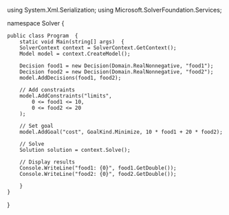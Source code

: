 ﻿using System.Xml.Serialization;
using Microsoft.SolverFoundation.Services; 

namespace Solver {
  
    public class Program  {  
        static void Main(string[] args)  {  
        SolverContext context = SolverContext.GetContext();  
        Model model = context.CreateModel();  
  
        Decision food1 = new Decision(Domain.RealNonnegative, "food1");  
        Decision food2 = new Decision(Domain.RealNonnegative, "food2");  
        model.AddDecisions(food1, food2);  
  
        // Add constraints  
        model.AddConstraints("limits",  
            0 <= food1 <= 10,  
            0 <= food2 <= 20  
        );  
  
        // Set goal  
        model.AddGoal("cost", GoalKind.Minimize, 10 * food1 + 20 * food2);  
  
        // Solve  
        Solution solution = context.Solve();  
  
        // Display results  
        Console.WriteLine("food1: {0}", food1.GetDouble());  
        Console.WriteLine("food2: {0}", food2.GetDouble());  
        
        }  
    }  
}

